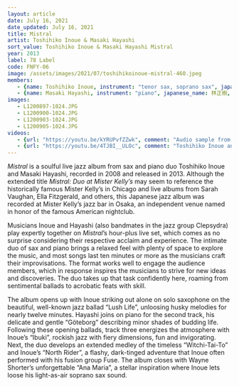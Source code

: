 ```yaml
---
layout: article
date: July 16, 2021
date_updated: July 16, 2021
title: Mistral
artist: Toshihiko Inoue & Masaki Hayashi
sort_value: Toshihiko Inoue & Masaki Hayashi Mistral
year: 2013
label: 78 Label
code: FNFY-06
image: /assets/images/2021/07/toshihikoinoue-mistral-460.jpeg
members:
   - {name: Toshihiko Inoue, instrument: "tenor sax, soprano sax", japanese_name: 井上淑彦, url: "http://www.inouetoshihiko.com/"}
   - {name: Masaki Hayashi, instrument: "piano", japanese_name: 林正樹, url: "http://masakihayashi.com/"}
images:
   - L1200897-1024.JPG
   - L1200900-1024.JPG
   - L1200903-1024.JPG
   - L1200905-1024.JPG
videos: 
   - {url: "https://youtu.be/kYRUPvfZZwk", comment: "Audio sample from “Ana Maria”, the last track on this album"}
   - {url: "https://youtu.be/4TJBI__ULOc", comment: "Toshihiko Inoue and Masaki Hayashi playing “Zutto” with Clepsydra in 2011"}
---
```

*Mistral* is a soulful live jazz album from sax and piano duo Toshihiko Inoue and Masaki Hayashi, recorded in 2008 and released in 2013. Although the extended title *Mistral: Duo at Mister Kelly’s* may seem to reference the historically famous Mister Kelly’s in Chicago and live albums from Sarah Vaughan, Ella Fitzgerald, and others, this Japanese jazz album was recorded at Mister Kelly’s jazz bar in Osaka, an independent venue named in honor of the famous American nightclub.

Musicians Inoue and Hayashi (also bandmates in the jazz group Clepsydra) play expertly together on *Mistral*’s hour-plus live set, which comes as no surprise considering their respective acclaim and experience. The intimate duo of sax and piano brings a relaxed feel with plenty of space to explore the music, and most songs last ten minutes or more as the musicians craft their improvisations. The format works well to engage the audience members, which in response inspires the musicians to strive for new ideas and discoveries. The duo takes up that task confidently here, roaming from sentimental ballads to acrobatic feats with skill.

The album opens up with Inoue striking out alone on solo saxophone on the beautiful, well-known jazz ballad “Lush Life”, unloosing husky melodies for nearly twelve minutes. Hayashi joins on piano for the second track, his delicate and gentle “Göteborg” describing minor shades of budding life. Following these opening ballads, track three energizes the atmosphere with Inoue’s “Ibuki”, rockish jazz with fiery dimensions, fun and invigorating. Next, the duo develops an extended medley of the timeless “Witchi-Tai-To” and Inoue’s “North Rider”, a flashy, dark-tinged adventure that Inoue often performed with his fusion group Fuse. The album closes with Wayne Shorter’s unforgettable “Ana Maria”, a stellar inspiration where Inoue lets loose his light-as-air soprano sax sound.
